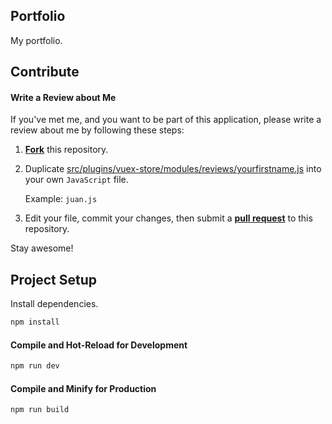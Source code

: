 ## Portfolio

My portfolio.


## Contribute
#### Write a Review about Me
If you've met me, and you want to be part of this application,
please write a review about me by following these steps:
1. [**Fork**](https://docs.github.com/en/get-started/quickstart/fork-a-repo) this repository.
2. Duplicate [src/plugins/vuex-store/modules/reviews/yourfirstname.js](src/plugins/vuex-store/modules/reviews/yourfirstname.js)
   into your own `JavaScript` file.
   
   Example: `juan.js`

3. Edit your file, commit your changes, then submit a [**pull request**](https://docs.github.com/en/pull-requests) to this repository.

Stay awesome!


## Project Setup
Install dependencies.

```sh
npm install
```

#### Compile and Hot-Reload for Development

```sh
npm run dev
```

#### Compile and Minify for Production

```sh
npm run build
```
